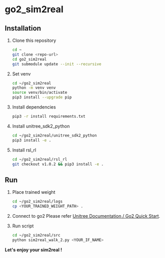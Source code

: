 # go2_sim2real

## Installation

1. Clone this repository
   ```bash
   cd ~
   git clone <repo-url>
   cd go2_sim2real
   git submodule update --init --recursive
   ```

1. Set venv
   ```bash
   cd ~/go2_sim2real
   python -m venv venv
   source venv/bin/activate
   pip3 install --upgrade pip
   ```

1. Install dependencies
   ```bash
   pip3 -r install requirements.txt
   ```

1. Install unitree_sdk2_python
   ```bash
   cd ~/go2_sim2real/unitree_sdk2_python
   pip3 install -e .
   ```

1. Install rsl_rl
   ```bash
   cd ~/go2_sim2real/rsl_rl
   git checkout v1.0.2 && pip3 install -e .
   ```

## Run

1. Place trained weight
   ```bash
   cd ~/go2_sim2real/logs
   cp <YOUR_TRAINED_WEIGHT_PATH> .
   ```

1. Connect to go2
   Please refer [Unitree Documentation / Go2 Quick Start](https://support.unitree.com/home/en/developer/Quick_start).

1. Run script
   ```bash
   cd ~/go2_sim2real/src
   python sim2real_walk_2.py <YOUR_IF_NAME>
   ```

**Let's enjoy your sim2real !**